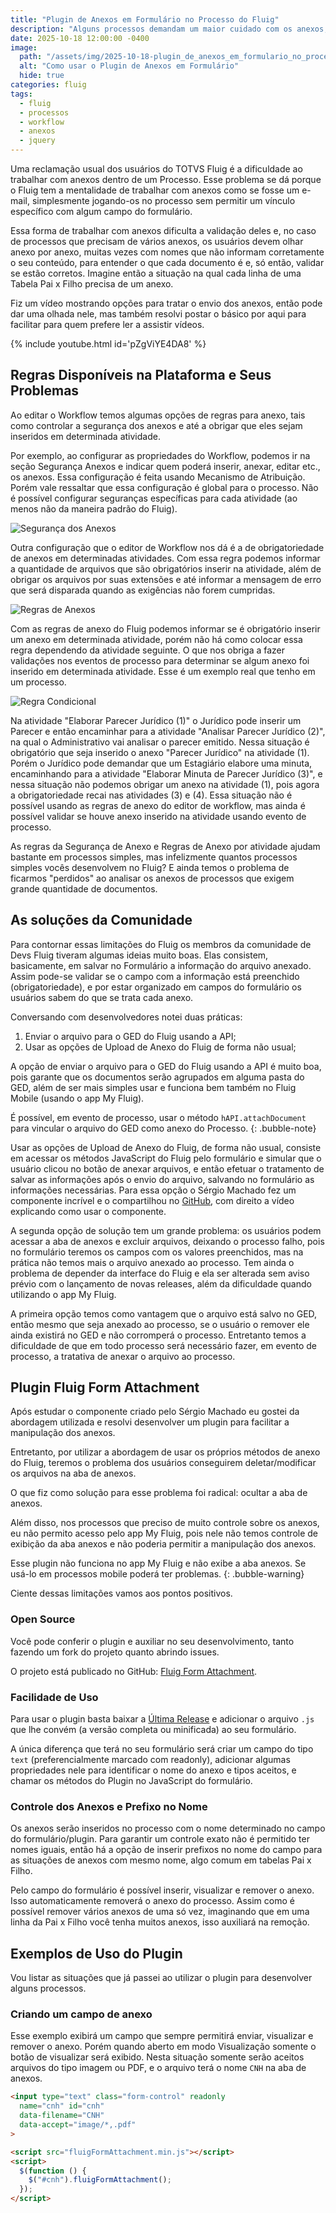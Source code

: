 ```yaml
---
title: "Plugin de Anexos em Formulário no Processo do Fluig"
description: "Alguns processos demandam um maior cuidado com os anexos, validando eles em campos do formulário. Esse plugin JQuery ajuda nessa tarefa."
date: 2025-10-18 12:00:00 -0400
image:
  path: "/assets/img/2025-10-18-plugin_de_anexos_em_formulario_no_processo_do_fluig/cover.jpg"
  alt: "Como usar o Plugin de Anexos em Formulário"
  hide: true
categories: fluig
tags:
  - fluig
  - processos
  - workflow
  - anexos
  - jquery
---
```


Uma reclamação usual dos usuários do TOTVS Fluig é a dificuldade ao trabalhar com anexos dentro de um Processo. Esse problema se dá porque o Fluig tem
a mentalidade de trabalhar com anexos como se fosse um e-mail, simplesmente jogando-os no processo sem permitir um vínculo específico com algum campo
do formulário.

Essa forma de trabalhar com anexos dificulta a validação deles e, no caso de processos que precisam de vários anexos,
os usuários devem olhar anexo por anexo, muitas vezes com nomes que não informam corretamente o seu conteúdo, para entender o que cada documento é e,
só então, validar se estão corretos. Imagine então a situação na qual cada linha de uma Tabela Pai x Filho precisa de um anexo.

Fiz um vídeo mostrando opções para tratar o envio dos anexos, então pode dar uma olhada nele, mas também resolvi postar o básico por
aqui para facilitar para quem prefere ler a assistir vídeos.

{% include youtube.html id='pZgViYE4DA8' %}

## Regras Disponíveis na Plataforma e Seus Problemas

Ao editar o Workflow temos algumas opções de regras para anexo, tais como controlar a segurança dos anexos e até a obrigar que eles sejam inseridos
em determinada atividade.

Por exemplo, ao configurar as propriedades do Workflow, podemos ir na seção Segurança Anexos e indicar quem poderá inserir, anexar, editar etc., os
anexos. Essa configuração é feita usando Mecanismo de Atribuição. Porém vale ressaltar que essa configuração é global para o processo. Não é possível
configurar seguranças específicas para cada atividade (ao menos não da maneira padrão do Fluig).

<img src="/assets/img/2025-10-18-plugin_de_anexos_em_formulario_no_processo_do_fluig/seguranca_anexos.jpg" alt="Segurança dos Anexos" style="max-width: 881px">

Outra configuração que o editor de Workflow nos dá é a de obrigatoriedade de anexos em determinadas atividades. Com essa regra podemos informar a
quantidade de arquivos que são obrigatórios inserir na atividade, além de obrigar os arquivos por suas extensões e até informar a mensagem de erro
que será disparada quando as exigências não forem cumpridas.

<img src="/assets/img/2025-10-18-plugin_de_anexos_em_formulario_no_processo_do_fluig/regra_anexo.jpg" alt="Regras de Anexos" style="max-width: 783px">

Com as regras de anexo do Fluig podemos informar se é obrigatório inserir um anexo em determinada atividade, porém não há como colocar essa
regra dependendo da atividade seguinte. O que nos obriga a fazer validações nos eventos de processo para determinar se algum anexo foi inserido
em determinada atividade. Esse é um exemplo real que tenho em um processo.

<img src="/assets/img/2025-10-18-plugin_de_anexos_em_formulario_no_processo_do_fluig/regra_anexo_condicional.jpg" alt="Regra Condicional" style="max-width: 506px">

Na atividade "Elaborar Parecer Jurídico (1)" o Jurídico pode inserir um Parecer e então encaminhar para a atividade "Analisar Parecer Jurídico (2)",
na qual o Administrativo vai analisar o parecer emitido. Nessa situação é obrigatório que seja inserido o anexo "Parecer Jurídico" na atividade (1).
Porém o Jurídico pode demandar que um Estagiário elabore uma minuta, encaminhando para a atividade "Elaborar Minuta de Parecer Jurídico (3)", e
nessa situação não podemos obrigar um anexo na atividade (1), pois agora a obrigatoriedade recai nas atividades (3) e (4). Essa situação não é
possível usando as regras de anexo do editor de workflow, mas ainda é possível validar se houve anexo inserido na atividade usando evento de processo.

As regras da Segurança de Anexo e Regras de Anexo por atividade ajudam bastante em processos simples, mas infelizmente quantos processos simples
vocês desenvolvem no Fluig? E ainda temos o problema de ficarmos "perdidos" ao analisar os anexos de processos que exigem grande quantidade de documentos.

## As soluções da Comunidade

Para contornar essas limitações do Fluig os membros da comunidade de Devs Fluig tiveram algumas ideias muito boas. Elas consistem, basicamente,
em salvar no Formulário a informação do arquivo anexado. Assim pode-se validar se o campo com a informação está preenchido (obrigatoriedade),
e por estar organizado em campos do formulário os usuários sabem do que se trata cada anexo.

Conversando com desenvolvedores notei duas práticas:

1. Enviar o arquivo para o GED do Fluig usando a API;
2. Usar as opções de Upload de Anexo do Fluig de forma não usual;

A opção de enviar o arquivo para o GED do Fluig usando a API é muito boa, pois garante que os documentos serão agrupados em alguma pasta do GED,
além de ser mais simples usar e funciona bem também no Fluig Mobile (usando o app My Fluig).

É possível, em evento de processo, usar o método `hAPI.attachDocument` para vincular o arquivo do GED como anexo do Processo.
{: .bubble-note}

Usar as opções de Upload de Anexo do Fluig, de forma não usual, consiste em acessar os métodos JavaScript do Fluig pelo formulário e simular
que o usuário clicou no botão de anexar arquivos, e então efetuar o tratamento de salvar as informações após o envio do arquivo, salvando no formulário
as informações necessárias. Para essa opção o Sérgio Machado fez um componente incrível e o compartilhou no [GitHub](https://github.com/sergiomachadosilva/fluig-utils/tree/main/projetos/ComponenteAnexos), com direito a vídeo explicando como usar o componente.

A segunda opção de solução tem um grande problema: os usuários podem acessar a aba de anexos e excluir arquivos, deixando o processo falho,
pois no formulário teremos os campos com os valores preenchidos, mas na prática não temos mais o arquivo anexado ao processo. Tem ainda o problema
de depender da interface do Fluig e ela ser alterada sem aviso prévio com o lançamento de novas releases, além da dificuldade quando utilizando
o app My Fluig.

A primeira opção temos como vantagem que o arquivo está salvo no GED, então mesmo que seja anexado ao processo, se o usuário o remover ele ainda existirá
no GED e não corromperá o processo. Entretanto temos a dificuldade de que em todo processo será necessário fazer, em evento de processo, a tratativa
de anexar o arquivo ao processo.

## Plugin Fluig Form Attachment

Após estudar o componente criado pelo Sérgio Machado eu gostei da abordagem utilizada e resolvi desenvolver um plugin para facilitar a manipulação
dos anexos.

Entretanto, por utilizar a abordagem de usar os próprios métodos de anexo do Fluig, teremos o problema dos usuários conseguirem deletar/modificar os
arquivos na aba de anexos.

O que fiz como solução para esse problema foi radical: ocultar a aba de anexos.

Além disso, nos processos que preciso de muito controle sobre os anexos, eu não permito acesso pelo app My Fluig, pois nele não temos controle de
exibição da aba anexos e não poderia permitir a manipulação dos anexos.

Esse plugin não funciona no app My Fluig e não exibe a aba anexos. Se usá-lo em processos mobile poderá ter problemas.
{: .bubble-warning}

Ciente dessas limitações vamos aos pontos positivos.

### Open Source

Você pode conferir o plugin e auxiliar no seu desenvolvimento, tanto fazendo um fork do projeto quanto abrindo issues.

O projeto está publicado no GitHub: [Fluig Form Attachment](https://github.com/brunogasparetto/fluig-form-attachment).

### Facilidade de Uso

Para usar o plugin basta baixar a [Última Release](https://github.com/brunogasparetto/fluig-form-attachment/releases/latest) e adicionar o arquivo
`.js` que lhe convém (a versão completa ou minificada) ao seu formulário.

A única diferença que terá no seu formulário será criar um campo do tipo `text` (preferencialmente marcado com readonly),
adicionar algumas propriedades nele para identificar o nome do anexo e tipos aceitos, e chamar os métodos do Plugin no
JavaScript do formulário.

### Controle dos Anexos e Prefixo no Nome

Os anexos serão inseridos no processo com o nome determinado no campo do formulário/plugin. Para garantir um controle exato não é permitido
ter nomes iguais, então há a opção de inserir prefixos no nome do campo para as situações de anexos com mesmo nome, algo comum em tabelas Pai x Filho.

Pelo campo do formulário é possível inserir, visualizar e remover o anexo. Isso automaticamente removerá o anexo do processo. Assim como é possível
remover vários anexos de uma só vez, imaginando que em uma linha da Pai x Filho você tenha muitos anexos, isso auxiliará na remoção.

## Exemplos de Uso do Plugin

Vou listar as situações que já passei ao utilizar o plugin para desenvolver alguns processos.

### Criando um campo de anexo

Esse exemplo exibirá um campo que sempre permitirá enviar, visualizar e remover o anexo. Porém quando aberto em modo Visualização somente o botão
de visualizar será exibido. Nesta situação somente serão aceitos arquivos do tipo imagem ou PDF, e o arquivo terá o nome `CNH` na aba de anexos.

```html
<input type="text" class="form-control" readonly
  name="cnh" id="cnh"
  data-filename="CNH"
  data-accept="image/*,.pdf"
>

<script src="fluigFormAttachment.min.js"></script>
<script>
  $(function () {
    $("#cnh").fluigFormAttachment();
  });
</script>
```
